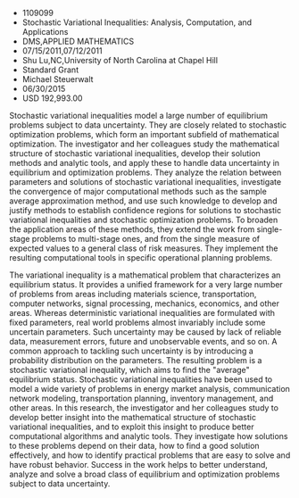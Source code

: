 
* 1109099
* Stochastic Variational Inequalities: Analysis, Computation, and Applications
* DMS,APPLIED MATHEMATICS
* 07/15/2011,07/12/2011
* Shu Lu,NC,University of North Carolina at Chapel Hill
* Standard Grant
* Michael Steuerwalt
* 06/30/2015
* USD 192,993.00

Stochastic variational inequalities model a large number of equilibrium problems
subject to data uncertainty. They are closely related to stochastic optimization
problems, which form an important subfield of mathematical optimization. The
investigator and her colleagues study the mathematical structure of stochastic
variational inequalities, develop their solution methods and analytic tools, and
apply these to handle data uncertainty in equilibrium and optimization problems.
They analyze the relation between parameters and solutions of stochastic
variational inequalities, investigate the convergence of major computational
methods such as the sample average approximation method, and use such knowledge
to develop and justify methods to establish confidence regions for solutions to
stochastic variational inequalities and stochastic optimization problems. To
broaden the application areas of these methods, they extend the work from
single-stage problems to multi-stage ones, and from the single measure of
expected values to a general class of risk measures. They implement the
resulting computational tools in specific operational planning problems.

The variational inequality is a mathematical problem that characterizes an
equilibrium status. It provides a unified framework for a very large number of
problems from areas including materials science, transportation, computer
networks, signal processing, mechanics, economics, and other areas. Whereas
deterministic variational inequalities are formulated with fixed parameters,
real world problems almost invariably include some uncertain parameters. Such
uncertainty may be caused by lack of reliable data, measurement errors, future
and unobservable events, and so on. A common approach to tackling such
uncertainty is by introducing a probability distribution on the parameters. The
resulting problem is a stochastic variational inequality, which aims to find the
"average" equilibrium status. Stochastic variational inequalities have been used
to model a wide variety of problems in energy market analysis, communication
network modeling, transportation planning, inventory management, and other
areas. In this research, the investigator and her colleagues study to develop
better insight into the mathematical structure of stochastic variational
inequalities, and to exploit this insight to produce better computational
algorithms and analytic tools. They investigate how solutions to these problems
depend on their data, how to find a good solution effectively, and how to
identify practical problems that are easy to solve and have robust behavior.
Success in the work helps to better understand, analyze and solve a broad class
of equilibrium and optimization problems subject to data uncertainty.
